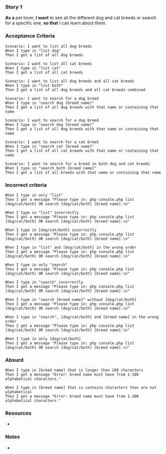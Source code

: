 ### Story 1

**As a** pet lover,
**I want** to see all the different dog and cat breeds or search for a specific one, 
**so that** I can learn about them.

### Acceptance Criteria

```gherkin
Scenario: I want to list all dog breeds 
When I type in "list dog" 
Then I get a list of all dog breeds
```
```gherkin
Scenario: I want to list all cat breeds 
When I type in "list cat" 
Then I get a list of all cat breeds
```
```gherkin
Scenario: I want to list all dog breeds and all cat breeds 
When I type in "list both" 
Then I get a list of all dog breeds and all cat breeds combined 
```
```gherkin
Scenario: I want to search for a dog breed 
When I type in "search dog [breed name]" 
Then I get a list of all dog breeds with that name or containing that name
```
```gherkin
Scenario: I want to search for a dog breed 
When I type in "search dog [breed name]" 
Then I get a list of all dog breeds with that name or containing that name
```
```gherkin
Scenario: I want to search for a cat breed 
When I type in "search cat [breed name]" 
Then I get a list of all cat breeds with that name or containing that name
```
```gherkin
Scenario: I want to search for a breed in both dog and cat breeds
When I type in "search both [breed name]" 
Then I get a list of all breeds with that name or containing that name
```

### Incorrect criteria

```gherkin
When I type in only "list" 
Then I get a message "Please type in: php console.php list [dog/cat/both] OR search [dog/cat/both] [breed name].\n"
```
```gherkin
When I type in "list" incorrectly
Then I get a message "Please type in: php console.php list [dog/cat/both] OR search [dog/cat/both] [breed name].\n"
```
```gherkin
When I type in [dog/cat/both] incorrectly 
Then I get a message "Please type in: php console.php list [dog/cat/both] OR search [dog/cat/both] [breed name].\n"
```
```gherkin
When I type in "list" and [dog/cat/both] in the wrong order
Then I get a message "Please type in: php console.php list [dog/cat/both] OR search [dog/cat/both] [breed name].\n"
```
```gherkin
When I type in only "search" 
Then I get a message "Please type in: php console.php list [dog/cat/both] OR search [dog/cat/both] [breed name].\n"
```
```gherkin
When I type in "search" incorrectly
Then I get a message "Please type in: php console.php list [dog/cat/both] OR search [dog/cat/both] [breed name].\n"
```
```gherkin
When I type in "search [breed name]" without [dog/cat/both]
Then I get a message "Please type in: php console.php list [dog/cat/both] OR search [dog/cat/both] [breed name].\n"
```
```gherkin
When I type in "search", [dog/cat/both] and [breed name] in the wrong order
Then I get a message "Please type in: php console.php list [dog/cat/both] OR search [dog/cat/both] [breed name].\n"
```
```gherkin
When I type in only [dog/cat/both]
Then I get a message "Please type in: php console.php list [dog/cat/both] OR search [dog/cat/both] [breed name].\n"
```

### Absurd 

```gherkin
When I type in [breed name] that is longer than 100 characters
Then I get a message "Error: breed name must have from 1-100 alphabetical characters."
```
```gherkin
When I type in [breed name] that is contains characters than are not alphabetical
Then I get a message "Error: breed name must have from 1-100 alphabetical characters."
```

### Resources

* 

### Notes

* 

